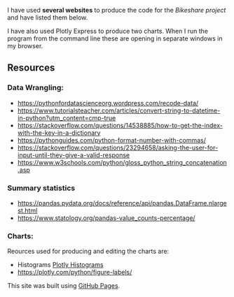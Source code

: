 
I have used **several websites** to produce the code for the _Bikeshare project_ and have listed them below. 

I have also used Plotly Express to produce two charts. When I run the program from the command line these are opening in separate windows in my browser. 

## Resources

### Data Wrangling:
* https://pythonfordatascienceorg.wordpress.com/recode-data/
* https://www.tutorialsteacher.com/articles/convert-string-to-datetime-in-python?utm_content=cmp-true
* https://stackoverflow.com/questions/14538885/how-to-get-the-index-with-the-key-in-a-dictionary
* https://pythonguides.com/python-format-number-with-commas/
* https://stackoverflow.com/questions/23294658/asking-the-user-for-input-until-they-give-a-valid-response
* https://www.w3schools.com/python/gloss_python_string_concatenation.asp

### Summary statistics
* https://pandas.pydata.org/docs/reference/api/pandas.DataFrame.nlargest.html
* https://www.statology.org/pandas-value_counts-percentage/

### Charts:
Reources used for producing and editing the charts are:
* Histograms [Plotly Histograms](https://plotly.com/python/histograms/)
* https://plotly.com/python/figure-labels/

This site was built using [GitHub Pages](https://pages.github.com/).
